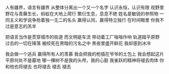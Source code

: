 人有疆界，语言有疆界
从整体分离出一个又一个名字
认识永恒，认识有限
视野里野花与青藤生长，蚂蚁在大地上爬行
繁衍生息，息息不绝
姓名是敏锐的参照物
一同主义和学说争抢着独一无二的名头
赢得认同，赢得特立独行
在时间眼里
你我不过是意志的羔羊

把语言当作是贯穿城市的街道
而文明是车流
带动着工厂嗡嗡作响
轨道踏平原野
过去的一切在降落
被绞死在黑暗的污名之中
黑夜里盛开鲜花
我却感到冰冷

我会做一个逃兵
赢得所有人的羡慕
我会把我的枪插在爷爷的土包上
我会想起这片平原何处不是墓地
哪一棵树不是我的头颅，我的心脏
我雀跃的精神将褪去肉体
你和他也将褪去
也将褪去
褪去
褪去